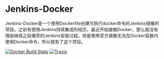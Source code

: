 # **Jenkins-Docker**

Jenkins-Docker是一个使用Dockerfile创建可执行docker命令的Jenkins镜像的项目。之前有使用Jenkins持续集成的经历，最近开始接触Docker，那么就没有理由继续之前痛苦的Jenkins安装过程。但是使用官方镜像无法在Docker容器内使用Docker命令，所以就有了这个项目。

[![Docker Build Statu](https://img.shields.io/docker/build/jrottenberg/ffmpeg.svg)]()
[![Travis](https://img.shields.io/badge/docker-17.06.1--ce-blue.svg)]()